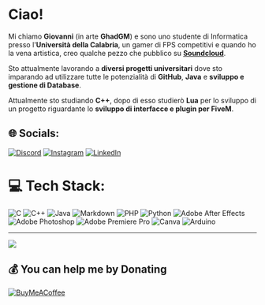 # Ciao!

Mi chiamo **Giovanni** (in arte **GhadGM**) e sono uno studente di Informatica presso l'**Università della Calabria**, un gamer di FPS competitivi e quando ho la vena artistica, creo qualche pezzo che pubblico su [**Soundcloud**](https://soundcloud.com/ghadgm).

Sto attualmente lavorando a **diversi progetti universitari** dove sto imparando ad utilizzare tutte le potenzialità di **GitHub**, **Java** e **sviluppo e gestione di Database**.

Attualmente sto studiando **C++**, dopo di esso studierò **Lua** per lo sviluppo di un progetto riguardante lo **sviluppo di interfacce e plugin per FiveM**.



## 🌐 Socials:
[![Discord](https://img.shields.io/badge/Discord-%237289DA.svg?logo=discord&logoColor=white)](ghadgm) [![Instagram](https://img.shields.io/badge/Instagram-%23E4405F.svg?logo=Instagram&logoColor=white)](https://instagram.com/https://www.instagram.com/giovanni_muraca/) [![LinkedIn](https://img.shields.io/badge/LinkedIn-%230077B5.svg?logo=linkedin&logoColor=white)](https://linkedin.com/in/https://www.linkedin.com/in/giovannimuraca/) 

# 💻 Tech Stack:
![C](https://img.shields.io/badge/c-%2300599C.svg?style=for-the-badge&logo=c&logoColor=white) ![C++](https://img.shields.io/badge/c++-%2300599C.svg?style=for-the-badge&logo=c%2B%2B&logoColor=white) ![Java](https://img.shields.io/badge/java-%23ED8B00.svg?style=for-the-badge&logo=openjdk&logoColor=white) ![Markdown](https://img.shields.io/badge/markdown-%23000000.svg?style=for-the-badge&logo=markdown&logoColor=white) ![PHP](https://img.shields.io/badge/php-%23777BB4.svg?style=for-the-badge&logo=php&logoColor=white) ![Python](https://img.shields.io/badge/python-3670A0?style=for-the-badge&logo=python&logoColor=ffdd54) ![Adobe After Effects](https://img.shields.io/badge/Adobe%20After%20Effects-9999FF.svg?style=for-the-badge&logo=Adobe%20After%20Effects&logoColor=white) ![Adobe Photoshop](https://img.shields.io/badge/adobe%20photoshop-%2331A8FF.svg?style=for-the-badge&logo=adobe%20photoshop&logoColor=white) ![Adobe Premiere Pro](https://img.shields.io/badge/Adobe%20Premiere%20Pro-9999FF.svg?style=for-the-badge&logo=Adobe%20Premiere%20Pro&logoColor=white) ![Canva](https://img.shields.io/badge/Canva-%2300C4CC.svg?style=for-the-badge&logo=Canva&logoColor=white) ![Arduino](https://img.shields.io/badge/-Arduino-00979D?style=for-the-badge&logo=Arduino&logoColor=white)

---
[![](https://visitcount.itsvg.in/api?id=GhadPRG&icon=0&color=4)](https://visitcount.itsvg.in)

  ## 💰 You can help me by Donating
  [![BuyMeACoffee](https://img.shields.io/badge/Buy%20Me%20a%20Coffee-ffdd00?style=for-the-badge&logo=buy-me-a-coffee&logoColor=black)](https://buymeacoffee.com/https://buymeacoffee.com/ghadgm) 

  
<!-- Proudly created with GPRM ( https://gprm.itsvg.in ) -->
